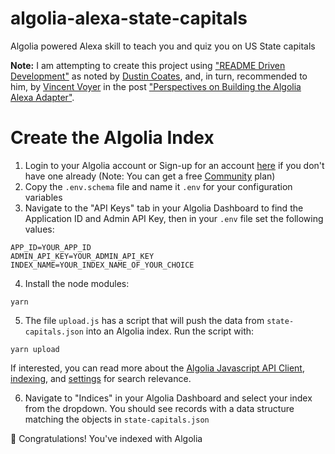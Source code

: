 # algolia-alexa-state-capitals
Algolia powered Alexa skill to teach you and quiz you on US State capitals

**Note:** I am attempting to create this project using ["README Driven Development"](http://tom.preston-werner.com/2010/08/23/readme-driven-development.html) as noted by [Dustin Coates](https://twitter.com/dcoates?ref_src=twsrc%5Egoogle%7Ctwcamp%5Eserp%7Ctwgr%5Eauthor), and, in turn, recommended to him, by [Vincent Voyer](https://twitter.com/vvoyer) in the post ["Perspectives on Building the Algolia Alexa Adapter"](https://www.talkingtocomputers.com/building-algolia-search-alexa-adapter).

# Create the Algolia Index

1. Login to your Algolia account or Sign-up for an account [here](https://www.algolia.com/users/sign_up) if you don't have one already (Note: You can get a free [Community](https://www.algolia.com/pricing/) plan)
2. Copy the `.env.schema` file and name it `.env` for your configuration variables 
3. Navigate to the "API Keys" tab in your Algolia Dashboard to find the Application ID and Admin API Key, then in your `.env` file set the following values:
```
APP_ID=YOUR_APP_ID
ADMIN_API_KEY=YOUR_ADMIN_API_KEY
INDEX_NAME=YOUR_INDEX_NAME_OF_YOUR_CHOICE
``` 
4. Install the node modules:
```
yarn
```
5. The file `upload.js` has a script that will push the data from `state-capitals.json` into an Algolia index. Run the script with:
```
yarn upload
```
If interested, you can read more about the [Algolia Javascript API Client](https://www.algolia.com/doc/api-client/getting-started/install/javascript/), [indexing](https://www.algolia.com/doc/api-client/methods/indexing/), and [settings](https://www.algolia.com/doc/api-client/methods/settings/) for search relevance.

6. Navigate to "Indices" in your Algolia Dashboard and select your index from the dropdown. You should see records with a data structure matching the objects in `state-capitals.json`

🎉 Congratulations! You've indexed with Algolia